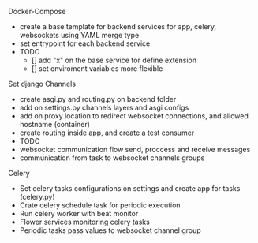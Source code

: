Docker-Compose
   - create a base template for backend services for app, celery, websockets using YAML merge type
   - set entrypoint for each backend service
   - TODO
     - [] add "x" on the base service for define extension
     - [] set enviroment variables more flexible
   
  

Set django Channels
   - create asgi.py and routing.py on backend folder
   - add on settings.py channels layers and asgi configs
   - add on proxy location to redirect websocket connections, and allowed hostname (container)
   - create routing inside app, and create a test consumer 
   - TODO
   - websocket communication flow send, proccess and receive messages
   - communication from task to websocket channels groups 

Celery
   - Set celery tasks configurations on settings and create app for tasks (celery.py)
   - Crate celery schedule task for periodic execution
   - Run celery worker with beat monitor
   - Flower services monitoring celery tasks
   - Periodic tasks pass values to websocket channel group
